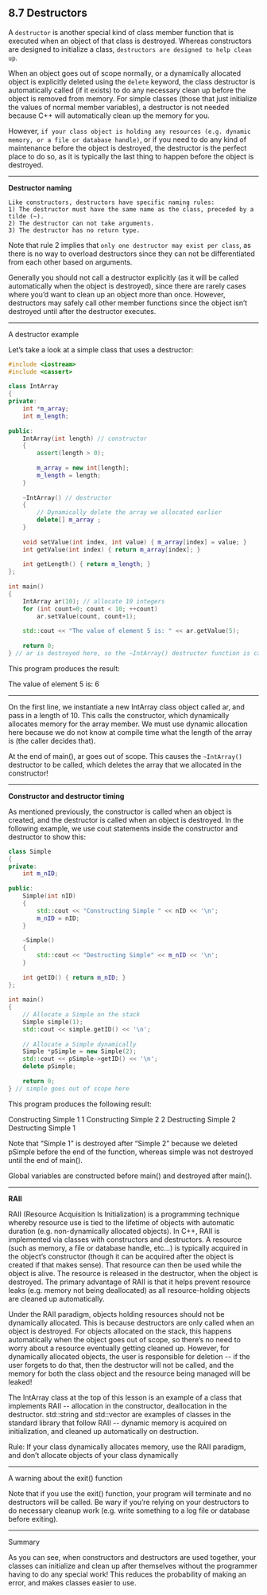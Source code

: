 ## 8.7 Destructors

A `destructor` is another special kind of class member function that is executed when an object of that class is destroyed. Whereas constructors are designed to initialize a class, `destructors are designed to help clean up`.

When an object goes out of scope normally, or a dynamically allocated object is explicitly deleted using the `delete` keyword, the class destructor is automatically called (if it exists) to do any necessary clean up before the object is removed from memory. For simple classes (those that just initialize the values of normal member variables), a destructor is not needed because C++ will automatically clean up the memory for you.

However, `if your class object is holding any resources (e.g. dynamic memory, or a file or database handle)`, or if you need to do any kind of maintenance before the object is destroyed, the destructor is the perfect place to do so, as it is typically the last thing to happen before the object is destroyed.

---

**Destructor naming**

```
Like constructors, destructors have specific naming rules:
1) The destructor must have the same name as the class, preceded by a tilde (~).
2) The destructor can not take arguments.
3) The destructor has no return type.
```

Note that rule 2 implies that `only one destructor may exist per class`, as there is no way to overload destructors since they can not be differentiated from each other based on arguments.

Generally you should not call a destructor explicitly (as it will be called automatically when the object is destroyed), since there are rarely cases where you’d want to clean up an object more than once. 
However, destructors may safely call other member functions since the object isn’t destroyed until after the destructor executes.


---

A destructor example

Let’s take a look at a simple class that uses a destructor:

```c++
#include <iostream>
#include <cassert>
 
class IntArray
{
private:
    int *m_array;
    int m_length;
 
public:
    IntArray(int length) // constructor
    {
        assert(length > 0);
 
        m_array = new int[length];
        m_length = length;
    }
 
    ~IntArray() // destructor
    {
        // Dynamically delete the array we allocated earlier
        delete[] m_array ;
    }
 
    void setValue(int index, int value) { m_array[index] = value; }
    int getValue(int index) { return m_array[index]; }
 
    int getLength() { return m_length; }
};
 
int main()
{
    IntArray ar(10); // allocate 10 integers
    for (int count=0; count < 10; ++count)
        ar.setValue(count, count+1);
 
    std::cout << "The value of element 5 is: " << ar.getValue(5);
 
    return 0;
} // ar is destroyed here, so the ~IntArray() destructor function is called here
```

This program produces the result:

The value of element 5 is: 6

---

On the first line, we instantiate a new IntArray class object called ar, and pass in a length of 10. This calls the constructor, which dynamically allocates memory for the array member. We must use dynamic allocation here because we do not know at compile time what the length of the array is (the caller decides that).

At the end of main(), ar goes out of scope. This causes the `~IntArray()` destructor to be called, which deletes the array that we allocated in the constructor!

---


**Constructor and destructor timing**

As mentioned previously, the constructor is called when an object is created, and the destructor is called when an object is destroyed. 
In the following example, we use cout statements inside the constructor and destructor to show this:


```c++
class Simple
{
private:
    int m_nID;
 
public:
    Simple(int nID)
    {
        std::cout << "Constructing Simple " << nID << '\n';
        m_nID = nID;
    }
 
    ~Simple()
    {
        std::cout << "Destructing Simple" << m_nID << '\n';
    }
 
    int getID() { return m_nID; }
};
 
int main()
{
    // Allocate a Simple on the stack
    Simple simple(1);
    std::cout << simple.getID() << '\n';
 
    // Allocate a Simple dynamically
    Simple *pSimple = new Simple(2);
    std::cout << pSimple->getID() << '\n';
    delete pSimple;
 
    return 0;
} // simple goes out of scope here
```

This program produces the following result:

Constructing Simple 1
1
Constructing Simple 2
2
Destructing Simple 2
Destructing Simple 1


Note that “Simple 1” is destroyed after “Simple 2” because we deleted pSimple before the end of the function, whereas simple was not destroyed until the end of main().

Global variables are constructed before main() and destroyed after main().



---

**RAII**

RAII (Resource Acquisition Is Initialization) is a programming technique whereby resource use is tied to the lifetime of objects with automatic duration (e.g. non-dynamically allocated objects). In C++, RAII is implemented via classes with constructors and destructors. A resource (such as memory, a file or database handle, etc…) is typically acquired in the object’s constructor (though it can be acquired after the object is created if that makes sense). That resource can then be used while the object is alive. The resource is released in the destructor, when the object is destroyed. The primary advantage of RAII is that it helps prevent resource leaks (e.g. memory not being deallocated) as all resource-holding objects are cleaned up automatically.

Under the RAII paradigm, objects holding resources should not be dynamically allocated. This is because destructors are only called when an object is destroyed. For objects allocated on the stack, this happens automatically when the object goes out of scope, so there’s no need to worry about a resource eventually getting cleaned up. However, for dynamically allocated objects, the user is responsible for deletion -- if the user forgets to do that, then the destructor will not be called, and the memory for both the class object and the resource being managed will be leaked!

The IntArray class at the top of this lesson is an example of a class that implements RAII -- allocation in the constructor, deallocation in the destructor. std::string and std::vector are examples of classes in the standard library that follow RAII -- dynamic memory is acquired on initialization, and cleaned up automatically on destruction.

Rule: If your class dynamically allocates memory, use the RAII paradigm, and don’t allocate objects of your class dynamically

---

A warning about the exit() function

Note that if you use the exit() function, your program will terminate and no destructors will be called. Be wary if you’re relying on your destructors to do necessary cleanup work (e.g. write something to a log file or database before exiting).


---


Summary

As you can see, when constructors and destructors are used together, your classes can initialize and clean up after themselves without the programmer having to do any special work! This reduces the probability of making an error, and makes classes easier to use.

